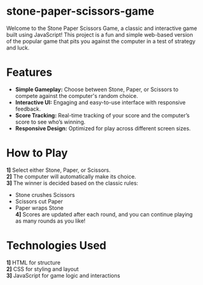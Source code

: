 # stone-paper-scissors-game
Welcome to the Stone Paper Scissors Game, a classic and interactive game built using JavaScript! This project is a fun and simple web-based version of the popular game that pits you against the computer in a test of strategy and luck.

# Features
- **Simple Gameplay:** Choose between Stone, Paper, or Scissors to compete against the computer's random choice.  
- **Interactive UI:** Engaging and easy-to-use interface with responsive feedback.        
- **Score Tracking:** Real-time tracking of your score and the computer’s score to see who’s winning.              
- **Responsive Design:** Optimized for play across different screen sizes.  

# How to Play
**1]** Select either Stone, Paper, or Scissors.     
**2]** The computer will automatically make its choice.           
**3]** The winner is decided based on the classic rules:     
- Stone crushes Scissors    
- Scissors cut Paper   
- Paper wraps Stone       
**4]** Scores are updated after each round, and you can continue playing as many rounds as you like!

# Technologies Used
**1]** HTML for structure     
**2]** CSS for styling and layout     
**3]** JavaScript for game logic and interactions
